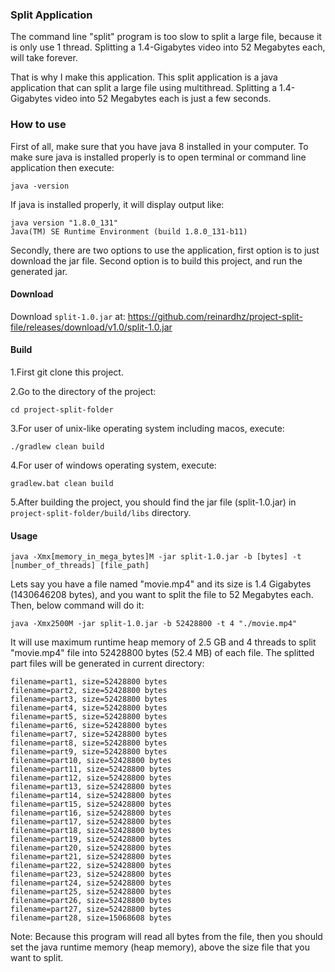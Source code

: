 ### Split Application

The command line "split" program is too slow to split a large file, because it is only use 1 thread.
Splitting a 1.4-Gigabytes video into 52 Megabytes each, will take forever.

That is why I make this application. This split application is a java application that can split a large file using multithread.
Splitting a 1.4-Gigabytes video into 52 Megabytes each is just a few seconds.

### How to use

First of all, make sure that you have java 8 installed in your computer. To make sure java is installed properly is to open terminal or command line application
then execute:

```
java -version
```

If java is installed properly, it will display output like:

```
java version "1.8.0_131"
Java(TM) SE Runtime Environment (build 1.8.0_131-b11)
```

Secondly, there are two options to use the application, first option is to just download the jar file.
Second option is to build this project, and run the generated jar.

#### Download

Download `split-1.0.jar` at: https://github.com/reinardhz/project-split-file/releases/download/v1.0/split-1.0.jar

#### Build
1.First git clone this project.

2.Go to the directory of the project:
```
cd project-split-folder
```

3.For user of unix-like operating system including macos, execute:
```
./gradlew clean build
```

4.For user of windows operating system, execute:
```
gradlew.bat clean build
```

5.After building the project, you should find the jar file (split-1.0.jar) in `project-split-folder/build/libs` directory.

#### Usage

```
java -Xmx[memory_in_mega_bytes]M -jar split-1.0.jar -b [bytes] -t [number_of_threads] [file_path]
```

Lets say you have a file named "movie.mp4" and its size is 1.4 Gigabytes (1430646208 bytes), and you want to split the file to 52 Megabytes each.
Then, below command will do it:

```
java -Xmx2500M -jar split-1.0.jar -b 52428800 -t 4 "./movie.mp4"
```

It will use maximum runtime heap memory of 2.5 GB and 4 threads to split "movie.mp4" file into 52428800 bytes (52.4 MB) of each file. 
The splitted part files will be generated in current directory:

```
filename=part1, size=52428800 bytes
filename=part2, size=52428800 bytes
filename=part3, size=52428800 bytes
filename=part4, size=52428800 bytes
filename=part5, size=52428800 bytes
filename=part6, size=52428800 bytes
filename=part7, size=52428800 bytes
filename=part8, size=52428800 bytes
filename=part9, size=52428800 bytes
filename=part10, size=52428800 bytes
filename=part11, size=52428800 bytes
filename=part12, size=52428800 bytes
filename=part13, size=52428800 bytes
filename=part14, size=52428800 bytes
filename=part15, size=52428800 bytes
filename=part16, size=52428800 bytes
filename=part17, size=52428800 bytes
filename=part18, size=52428800 bytes
filename=part19, size=52428800 bytes
filename=part20, size=52428800 bytes
filename=part21, size=52428800 bytes
filename=part22, size=52428800 bytes
filename=part23, size=52428800 bytes
filename=part24, size=52428800 bytes
filename=part25, size=52428800 bytes
filename=part26, size=52428800 bytes
filename=part27, size=52428800 bytes
filename=part28, size=15068608 bytes
```

Note: Because this program will read all bytes from the file, then you should set the java runtime memory (heap memory), above the size file that you want to split.
